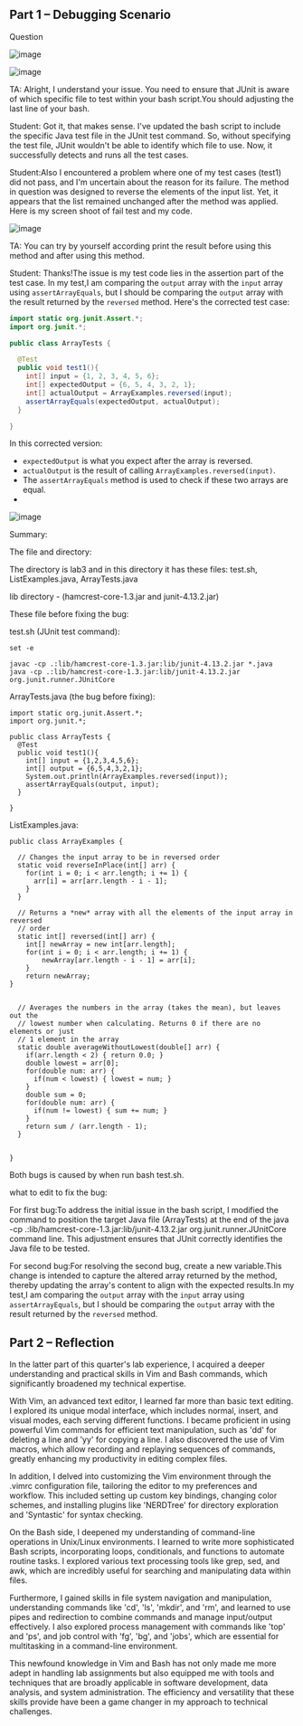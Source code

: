 ## Part 1 – Debugging Scenario

Question 

![image](https://raw.githubusercontent.com/zmc0806/cse15l-lab-report5/main/problem.jpeg)


![image](https://raw.githubusercontent.com/zmc0806/cse15l-lab-report5/main/ed.jpeg)


TA: Alright, I understand your issue. You need to ensure that JUnit is aware of which specific file to test within your bash script.You should adjusting the last line of your bash.

Student: Got it, that makes sense. I've updated the bash script to include the specific Java test file in the JUnit test command. So, without specifying the test file, JUnit wouldn't be able to identify which file to use. Now, it successfully detects and runs all the test cases.


Student:Also I encountered a problem where one of my test cases (test1) did not pass, and I'm uncertain about the reason for its failure. The method in question was designed to reverse the elements of the input list. Yet, it appears that the list remained unchanged after the method was applied.
Here is my screen shoot of fail test and my code.

![image](https://raw.githubusercontent.com/zmc0806/cse15l-lab-report5/main/mycode.jpeg)

TA: You can try by yourself according print the result before using this method and after using this method.

Student: Thanks!The issue is my test code lies in the assertion part of the test case. In my test,I am comparing the `output` array with the `input` array using `assertArrayEquals`, but I should be comparing the `output` array with the result returned by the `reversed` method. Here's the corrected test case:

```java
import static org.junit.Assert.*;
import org.junit.*;

public class ArrayTests {

  @Test
  public void test1(){
    int[] input = {1, 2, 3, 4, 5, 6};
    int[] expectedOutput = {6, 5, 4, 3, 2, 1};
    int[] actualOutput = ArrayExamples.reversed(input);
    assertArrayEquals(expectedOutput, actualOutput);
  }

}
```

In this corrected version:

- `expectedOutput` is what you expect after the array is reversed.
- `actualOutput` is the result of calling `ArrayExamples.reversed(input)`.
- The `assertArrayEquals` method is used to check if these two arrays are equal.
- 
![image](https://raw.githubusercontent.com/zmc0806/cse15l-lab-report5/main/newtest.jpeg)

Summary:

The file and directory:

The directory is lab3 and in this directory it has these files:
test.sh, ListExamples.java, ArrayTests.java

lib directory - (hamcrest-core-1.3.jar and junit-4.13.2.jar)

These file before fixing the bug:

test.sh (JUnit test command):

```
set -e

javac -cp .:lib/hamcrest-core-1.3.jar:lib/junit-4.13.2.jar *.java
java -cp .:lib/hamcrest-core-1.3.jar:lib/junit-4.13.2.jar org.junit.runner.JUnitCore

```

ArrayTests.java (the bug before fixing):

```
import static org.junit.Assert.*;
import org.junit.*;

public class ArrayTests {
  @Test
  public void test1(){
    int[] input = {1,2,3,4,5,6};
    int[] output = {6,5,4,3,2,1};
    System.out.println(ArrayExamples.reversed(input));
    assertArrayEquals(output, input);
  }

}

```

ListExamples.java:

```
public class ArrayExamples {

  // Changes the input array to be in reversed order
  static void reverseInPlace(int[] arr) {
    for(int i = 0; i < arr.length; i += 1) {
      arr[i] = arr[arr.length - i - 1];
    }
  }

  // Returns a *new* array with all the elements of the input array in reversed
  // order
  static int[] reversed(int[] arr) {
    int[] newArray = new int[arr.length];
    for(int i = 0; i < arr.length; i += 1) {
        newArray[arr.length - i - 1] = arr[i];
    }
    return newArray;
}


  // Averages the numbers in the array (takes the mean), but leaves out the
  // lowest number when calculating. Returns 0 if there are no elements or just
  // 1 element in the array
  static double averageWithoutLowest(double[] arr) {
    if(arr.length < 2) { return 0.0; }
    double lowest = arr[0];
    for(double num: arr) {
      if(num < lowest) { lowest = num; }
    }
    double sum = 0;
    for(double num: arr) {
      if(num != lowest) { sum += num; }
    }
    return sum / (arr.length - 1);
  }


}

```



Both bugs is caused by when run bash test.sh.

what to edit to fix the bug:

For first bug:To address the initial issue in the bash script, I modified the command to position the target Java file (ArrayTests) at the end of the java -cp .:lib/hamcrest-core-1.3.jar:lib/junit-4.13.2.jar org.junit.runner.JUnitCore command line. This adjustment ensures that JUnit correctly identifies the Java file to be tested.

For second bug:For resolving the second bug, create a new variable.This change is intended to capture the altered array returned by the method, thereby updating the array's content to align with the expected results.In my test,I am comparing the `output` array with the `input` array using `assertArrayEquals`, but I should be comparing the `output` array with the result returned by the `reversed` method.

## Part 2 – Reflection

In the latter part of this quarter's lab experience, I acquired a deeper understanding and practical skills in Vim and Bash commands, which significantly broadened my technical expertise.

With Vim, an advanced text editor, I learned far more than basic text editing. I explored its unique modal interface, which includes normal, insert, and visual modes, each serving different functions. I became proficient in using powerful Vim commands for efficient text manipulation, such as 'dd' for deleting a line and 'yy' for copying a line. I also discovered the use of Vim macros, which allow recording and replaying sequences of commands, greatly enhancing my productivity in editing complex files.

In addition, I delved into customizing the Vim environment through the .vimrc configuration file, tailoring the editor to my preferences and workflow. This included setting up custom key bindings, changing color schemes, and installing plugins like 'NERDTree' for directory exploration and 'Syntastic' for syntax checking.

On the Bash side, I deepened my understanding of command-line operations in Unix/Linux environments. I learned to write more sophisticated Bash scripts, incorporating loops, conditionals, and functions to automate routine tasks. I explored various text processing tools like grep, sed, and awk, which are incredibly useful for searching and manipulating data within files.

Furthermore, I gained skills in file system navigation and manipulation, understanding commands like 'cd', 'ls', 'mkdir', and 'rm', and learned to use pipes and redirection to combine commands and manage input/output effectively. I also explored process management with commands like 'top' and 'ps', and job control with 'fg', 'bg', and 'jobs', which are essential for multitasking in a command-line environment.

This newfound knowledge in Vim and Bash has not only made me more adept in handling lab assignments but also equipped me with tools and techniques that are broadly applicable in software development, data analysis, and system administration. The efficiency and versatility that these skills provide have been a game changer in my approach to technical challenges.


